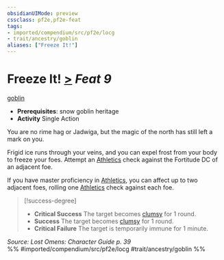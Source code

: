 ```yaml
---
obsidianUIMode: preview
cssclass: pf2e,pf2e-feat
tags:
- imported/compendium/src/pf2e/locg
- trait/ancestry/goblin
aliases: ["Freeze It!"]
---
```

# Freeze It!  [>](chapter-9-playing-the-game.md#Actions "Single Action") *Feat 9*  
[goblin](goblin.md)  

- **Prerequisites**: snow goblin heritage
- **Activity** Single Action

You are no rime hag or Jadwiga, but the magic of the north has still left a mark on you.

Frigid ice runs through your veins, and you can expel frost from your body to freeze your foes. Attempt an [Athletics](../skills.md#Athletics) check against the Fortitude DC of an adjacent foe.

If you have master proficiency in [Athletics](../skills.md#Athletics), you can affect up to two adjacent foes, rolling one [Athletics](../skills.md#Athletics) check against each foe.

> [!success-degree] 
> - **Critical Success** The target becomes [clumsy](conditions.md#Clumsy) for 1 round.
> - **Success** The target becomes [clumsy](conditions.md#Clumsy) for 1 round.
> - **Critical Failure** The target is temporarily immune for 1 minute.

*Source: Lost Omens: Character Guide p. 39*  
%% #imported/compendium/src/pf2e/locg #trait/ancestry/goblin %%
